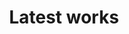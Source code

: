 ---
title: "Latest works"
hero:
  title: "Portfolio"
  background_image: "/images/bg/home-2.jpg"
content_blocks:
  - _bookshop_name: "portfolio"
    preheading: "Discover Our Works"
    heading: "Explore Some of Our Recent Projects"
    projects:
      - name: "Project California"
        image_path: "/images/portfolio/1.jpg"
        type: "Web Development"
      - name: "Project California"
        image_path: "/images/portfolio/2.jpg"
        type: "Web Development"
      - name: "Project California"
        image_path: "/images/portfolio/3.jpg"
        type: "Web Development"
      - name: "Project California"
        image_path: "/images/portfolio/4.jpg"
        type: "Web Development"
      - name: "Project California"
        image_path: "/images/portfolio/5.jpg"
        type: "Web Development"
      - name: "Project California"
        image_path: "/images/portfolio/6.jpg"
        type: "Web Development"
---